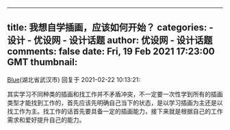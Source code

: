 
---
title: 我想自学插画，应该如何开始？
categories: 
    - 设计
    - 优设网 - 设计话题
author: 优设网 - 设计话题
comments: false
date: Fri, 19 Feb 2021 17:23:00 GMT
thumbnail: 
---

<div>   
<div><a href="https://www.uisdc.com/author/f61580414213818d2a8f04a4072d20db">Blue</a>(湖北省武汉市) 回复于 2021-02-22 10:13:21: <p>其实学习不同种类的插画和找工作并不矛盾冲突，不一定要一次性学到所有的插画类型才能找到工作的，首先应该先明确自己当下的状态，是以学习插画为主还是以找工作为主。找工作的话首先要具备一定的插画能力，接下来就是根据自己的工作需求和爱好提升自己的能力。</p></div>  
</div>
            